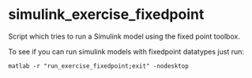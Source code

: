 simulink_exercise_fixedpoint
============================

Script which tries to run a Simulink model using the fixed point toolbox.

To see if you can run simulink models with fixedpoint datatypes just run:

    matlab -r "run_exercise_fixedpoint;exit" -nodesktop

